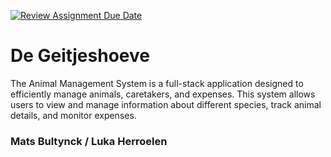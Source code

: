 [![Review Assignment Due Date](https://classroom.github.com/assets/deadline-readme-button-22041afd0340ce965d47ae6ef1cefeee28c7c493a6346c4f15d667ab976d596c.svg)](https://classroom.github.com/a/twPj_hbU)
# De Geitjeshoeve

The Animal Management System is a full-stack application designed to efficiently manage animals, caretakers, and expenses. This system allows users to view and manage information about different species, track animal details, and monitor expenses. 

### Mats Bultynck / Luka Herroelen
